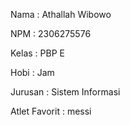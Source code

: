 Nama : Athallah Wibowo

NPM : 2306275576

Kelas : PBP E

Hobi : Jam

Jurusan : Sistem Informasi

Atlet Favorit : messi